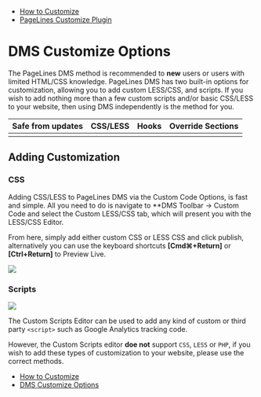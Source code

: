 <div class="row-fluid">
  <div class="span12">
    <ul class="pager">
      <li class="pull-left"><a href="http://docs.pagelines.com/customize/how-to-customize"><i class="icon-arrow-left"></i> How to Customize</a></li>
        <li class="pull-right"><a href="http://docs.pagelines.com/customize/pagelines-customize-plugin">PageLines Customize Plugin <i class="icon-arrow-right"></i></a></li>
    </ul>
  </div>
</div>

# DMS Customize Options #

The PageLines DMS method is recommended to **new** users or users with limited HTML/CSS knowledge. PageLines DMS has two built-in options for customization, allowing you to add custom LESS/CSS, and scripts. If you wish to add nothing more than a few custom scripts and/or basic CSS/LESS to your website, then using DMS independently is the method for you.

<table class="table table-striped table-bordered table-condensed">
	<thead>
		<tr>
			<th>Safe from updates</th>
			<th>CSS/LESS</th>
			<th>Hooks</th>
			<th>Override Sections</th>
		</tr>
	</thead>
	<tbody>
		<tr>
			<td><i class="icon-ok text-success"></td>
			<td><i class="icon-ok text-success"></td>
			<td><i class="icon-remove text-error"></td>
			<td><i class="icon-remove text-error"></td>
		</tr>
	</tbody>
</table>

## Adding Customization ##

### CSS ###

Adding CSS/LESS to PageLines DMS via the Custom Code Options, is fast and simple. All you need to do is navigate to **DMS Toolbar &rarr; Custom Code and select the Custom LESS/CSS tab, which will present you with the LESS/CSS Editor.

From here, simply add either custom CSS or LESS CSS and click publish, alternatively you can use the keyboard shortcuts **[Cmd⌘+Return]** or **[Ctrl+Return]** to Preview Live.

![](https://raw.github.com/pagelines/Docs/master/gh-pages-template/public/img/custom-cssless-editor.jpg)

### Scripts ###


![](https://raw.github.com/pagelines/Docs/master/gh-pages-template/public/img/custom-script-editor.jpg)

The Custom Scripts Editor can be used to add any kind of custom or third party `<script>` such as Google Analytics tracking code.

However, the Custom Scripts editor **doe not** support `CSS`, `LESS` or `PHP`, if you wish to add these types of customization to your website, please use the correct methods.

<div class="row-fluid">
  <div class="span12">
    <ul class="pager">
      <li class="pull-left"><a href="http://docs.pagelines.com/customize/how-to-customize"><i class="icon-arrow-left"></i> How to Customize</a></li>
        <li class="pull-right"><a href="http://docs.pagelines.com/customize/dms-customize-options">DMS Customize Options <i class="icon-arrow-right"></i></a></li>
    </ul>
  </div>
